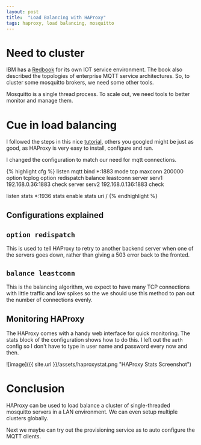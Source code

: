```yaml
---
layout: post
title:  "Load Balancing with HAProxy"
tags: haproxy, load balancing, mosquitto
---
```


# Need to cluster

IBM has a [Redbook](http://www.redbooks.ibm.com/redbooks/pdfs/sg248054.pdf) for its own IOT service environment. The book also described the topologies of enterprise MQTT service architectures. So, to cluster some mosquitto brokers, we need some other tools.

Mosquitto is a single thread process. To scale out, we need tools to better monitor and manage them.

# Cue in load balancing

I followed the steps in this nice [tutorial](https://serversforhackers.com/load-balancing-with-haproxy), others you googled might be just as good, as HAProxy is very easy to install, configure and run.

I changed the configuration to match our need for mqtt connections.

{% highlight cfg %}
listen mqtt
  bind *:1883
  mode tcp
  maxconn 200000
  option tcplog
  option redispatch
  balance leastconn
  server serv1 192.168.0.36:1883 check
  server serv2 192.168.0.136:1883 check

listen stats *:1936
  stats enable
  stats uri /
{% endhighlight %}

## Configurations explained

## `option redispatch`
This is used to tell HAProxy to retry to another backend server when one of the servers goes down, rather than giving a 503 error back to the fronted.

## `balance leastconn`
This is the balancing algorithm, we expect to have many TCP connections with little traffic and low spikes so the we should use this method to pan out the number of connections evenly.

## Monitoring HAProxy

The HAProxy comes with a handy web interface for quick monitoring. The stats block of the configuration shows how to do this. I left out the `auth` config so I don't have to type in user name and password every now and then.

![image]({{ site.url }}/assets/haproxystat.png "HAProxy Stats Screenshot")

# Conclusion

HAProxy can be used to load balance a cluster of single-threaded mosquitto servers in a LAN environment. We can even setup multiple clusters globally.

Next we maybe can try out the provisioning service as to auto configure the MQTT clients.